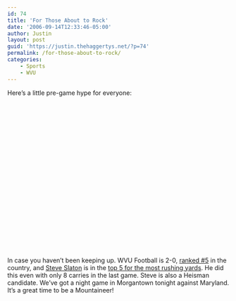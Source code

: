 ```yaml
---
id: 74
title: 'For Those About to Rock'
date: '2006-09-14T12:33:46-05:00'
author: Justin
layout: post
guid: 'https://justin.thehaggertys.net/?p=74'
permalink: /for-those-about-to-rock/
categories:
    - Sports
    - WVU
---
```


Here’s a little pre-game hype for everyone:  
<object height="350" width="425"><param name="movie" value="https://www.youtube.com/v/jaT9od2r4m4"></param><param name="wmode" value="transparent"></param><embed height="350" src="https://www.youtube.com/v/jaT9od2r4m4" type="application/x-shockwave-flash" width="425" wmode="transparent"></embed></object>

In case you haven’t been keeping up. WVU Football is 2-0, [ranked #5](http://sports.espn.go.com/ncf/rankingsindex) in the country, and [Steve Slaton](http://www.msnsports.net/profile.cfm?id=101042&sport=football) is in the [top 5 for the most rushing yards](http://sports.espn.go.com/ncf/sortables?stat=rush&sort=rushyds&season=2&year=2006&group=80). He did this even with only 8 carries in the last game. Steve is also a Heisman candidate. We’ve got a night game in Morgantown tonight against Maryland. It’s a great time to be a Mountaineer!